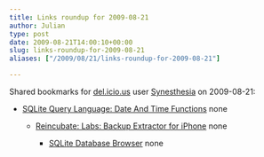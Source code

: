 ```yaml
---
title: Links roundup for 2009-08-21
author: Julian
type: post
date: 2009-08-21T14:00:10+00:00
slug: links-roundup-for-2009-08-21 
aliases: ["/2009/08/21/links-roundup-for-2009-08-21"]

---
```

Shared bookmarks for [del.icio.us][1] user [Synesthesia][2] on 2009-08-21:

  * [SQLite Query Language: Date And Time Functions][3] 
    none</li> 
    
      * [Reincubate: Labs: Backup Extractor for iPhone][4] 
        none</li> 
        
          * [SQLite Database Browser][5] 
            none</li> </ul>

 [1]: https://del.icio.us/
 [2]: https://del.icio.us/synesthesia
 [3]: https://www.sqlite.org/lang_datefunc.html
 [4]: https://www.reincubate.com/labs/iphone-backup-extractor-how-extract-files-iphone-backup-windows
 [5]: https://sourceforge.net/projects/sqlitebrowser